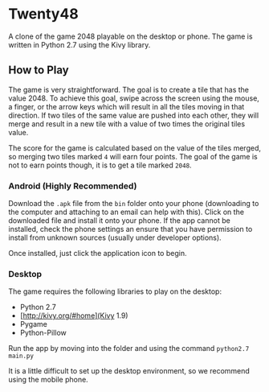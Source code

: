 # Twenty48

A clone of the game 2048 playable on the desktop or phone. The game is written in Python 2.7 using the Kivy library.

## How to Play

The game is very straightforward. The goal is to create a tile that has the value 2048. To achieve this goal, swipe 
across the screen using the mouse, a finger, or the arrow keys which will result in all the tiles moving in that direction.
If two tiles of the same value are pushed into each other, they will merge and result in a new tile with a value of 
two times the original tiles value. 

The score for the game is calculated based on the value of the tiles merged, so merging two tiles marked `4` will earn
four points. The goal of the game is not to earn points though, it is to get a tile marked `2048`.

### Android (Highly Recommended)

Download the `.apk` file from the `bin` folder onto your phone (downloading to the computer and attaching to an
email can help with this). Click on the downloaded file and install it onto your phone. If the app cannot be installed,
check the phone settings an ensure that you have permission to install from unknown sources (usually under developer 
options).

Once installed, just click the application icon to begin.

### Desktop

The game requires the following libraries to play on the desktop:

* Python 2.7
* [http://kivy.org/#home](Kivy 1.9)
* Pygame
* Python-Pillow

Run the app by moving into the folder and using the command `python2.7 main.py`

It is a little difficult to set up the desktop environment, so we recommend using the mobile phone.